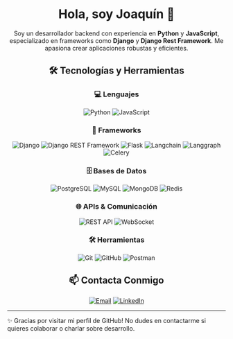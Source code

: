 <div align="center">

# Hola, soy Joaquín 👋
Soy un desarrollador backend con experiencia en **Python** y **JavaScript**, especializado en frameworks como **Django** y **Django Rest Framework**. Me apasiona crear aplicaciones robustas y eficientes.

## 🛠️ Tecnologías y Herramientas

### 💻 Lenguajes
![Python](https://img.shields.io/badge/Python-3776AB?style=for-the-badge&logo=python&logoColor=white)
![JavaScript](https://img.shields.io/badge/JavaScript-F7DF1E?style=for-the-badge&logo=javascript&logoColor=black)

### 🚀 Frameworks
![Django](https://img.shields.io/badge/Django-092E20?style=for-the-badge&logo=django&logoColor=white)
![Django REST Framework](https://img.shields.io/badge/Django%20REST-092E20?style=for-the-badge&logo=django&logoColor=white)
![Flask](https://img.shields.io/badge/Flask-000000?style=for-the-badge&logo=flask&logoColor=white)
![Langchain](https://img.shields.io/badge/Langchain-1C3C3C?style=for-the-badge&logo=chainlink&logoColor=white)
![Langgraph](https://img.shields.io/badge/Langgraph-FF6B6B?style=for-the-badge&logo=graphql&logoColor=white)
![Celery](https://img.shields.io/badge/Celery-37B24D?style=for-the-badge&logo=celery&logoColor=white)

### 🗄️ Bases de Datos
![PostgreSQL](https://img.shields.io/badge/PostgreSQL-316192?style=for-the-badge&logo=postgresql&logoColor=white)
![MySQL](https://img.shields.io/badge/MySQL-4479A1?style=for-the-badge&logo=mysql&logoColor=white)
![MongoDB](https://img.shields.io/badge/MongoDB-4EA94B?style=for-the-badge&logo=mongodb&logoColor=white)
![Redis](https://img.shields.io/badge/Redis-DC382D?style=for-the-badge&logo=redis&logoColor=white)

### 🌐 APIs & Comunicación
![REST API](https://img.shields.io/badge/REST-02569B?style=for-the-badge&logo=rest&logoColor=white)
![WebSocket](https://img.shields.io/badge/WebSocket-4A90E2?style=for-the-badge&logo=websocket&logoColor=white)

### 🛠️ Herramientas
![Git](https://img.shields.io/badge/Git-F05032?style=for-the-badge&logo=git&logoColor=white)
![GitHub](https://img.shields.io/badge/GitHub-181717?style=for-the-badge&logo=github&logoColor=white)
![Postman](https://img.shields.io/badge/Postman-FF6C37?style=for-the-badge&logo=postman&logoColor=white)

## 📫 Contacta Conmigo
[![Email](https://img.shields.io/badge/Email-D14836?style=for-the-badge&logo=gmail&logoColor=white)](mailto:joaquinmarcosschmidt@gmail.com)
[![LinkedIn](https://img.shields.io/badge/LinkedIn-0077B5?style=for-the-badge&logo=linkedin&logoColor=white)](https://www.linkedin.com/in/joaquin-schmidt-13365120a/)

</div>

---
✨ Gracias por visitar mi perfil de GitHub! No dudes en contactarme si quieres colaborar o charlar sobre desarrollo.

